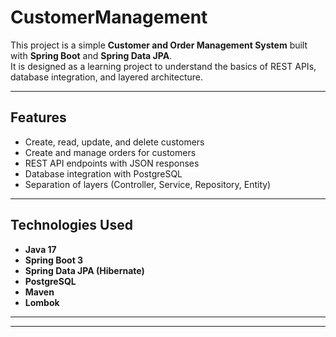 # CustomerManagement  

This project is a simple **Customer and Order Management System** built with **Spring Boot** and **Spring Data JPA**.  
It is designed as a learning project to understand the basics of REST APIs, database integration, and layered architecture.  

---

## Features  

- Create, read, update, and delete customers  
- Create and manage orders for customers  
- REST API endpoints with JSON responses  
- Database integration with PostgreSQL  
- Separation of layers (Controller, Service, Repository, Entity)  

---

## Technologies Used  

- **Java 17**  
- **Spring Boot 3**  
- **Spring Data JPA (Hibernate)**  
- **PostgreSQL**  
- **Maven**  
- **Lombok**  

---

---


